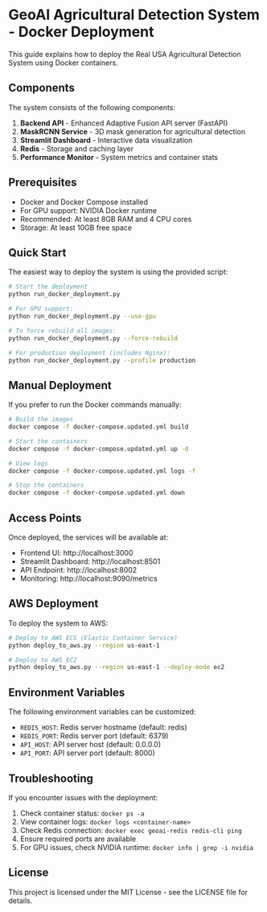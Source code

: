 # GeoAI Agricultural Detection System - Docker Deployment

This guide explains how to deploy the Real USA Agricultural Detection System using Docker containers.

## Components

The system consists of the following components:

1. **Backend API** - Enhanced Adaptive Fusion API server (FastAPI)
2. **MaskRCNN Service** - 3D mask generation for agricultural detection
3. **Streamlit Dashboard** - Interactive data visualization
4. **Redis** - Storage and caching layer
5. **Performance Monitor** - System metrics and container stats

## Prerequisites

- Docker and Docker Compose installed
- For GPU support: NVIDIA Docker runtime
- Recommended: At least 8GB RAM and 4 CPU cores
- Storage: At least 10GB free space

## Quick Start

The easiest way to deploy the system is using the provided script:

```bash
# Start the deployment
python run_docker_deployment.py

# For GPU support:
python run_docker_deployment.py --use-gpu

# To force rebuild all images:
python run_docker_deployment.py --force-rebuild

# For production deployment (includes Nginx):
python run_docker_deployment.py --profile production
```

## Manual Deployment

If you prefer to run the Docker commands manually:

```bash
# Build the images
docker compose -f docker-compose.updated.yml build

# Start the containers
docker compose -f docker-compose.updated.yml up -d

# View logs
docker compose -f docker-compose.updated.yml logs -f

# Stop the containers
docker compose -f docker-compose.updated.yml down
```

## Access Points

Once deployed, the services will be available at:

- Frontend UI: http://localhost:3000
- Streamlit Dashboard: http://localhost:8501
- API Endpoint: http://localhost:8002
- Monitoring: http://localhost:9090/metrics

## AWS Deployment

To deploy the system to AWS:

```bash
# Deploy to AWS ECS (Elastic Container Service)
python deploy_to_aws.py --region us-east-1

# Deploy to AWS EC2
python deploy_to_aws.py --region us-east-1 --deploy-mode ec2
```

## Environment Variables

The following environment variables can be customized:

- `REDIS_HOST`: Redis server hostname (default: redis)
- `REDIS_PORT`: Redis server port (default: 6379)
- `API_HOST`: API server host (default: 0.0.0.0)
- `API_PORT`: API server port (default: 8000)

## Troubleshooting

If you encounter issues with the deployment:

1. Check container status: `docker ps -a`
2. View container logs: `docker logs <container-name>`
3. Check Redis connection: `docker exec geoai-redis redis-cli ping`
4. Ensure required ports are available
5. For GPU issues, check NVIDIA runtime: `docker info | grep -i nvidia`

## License

This project is licensed under the MIT License - see the LICENSE file for details.